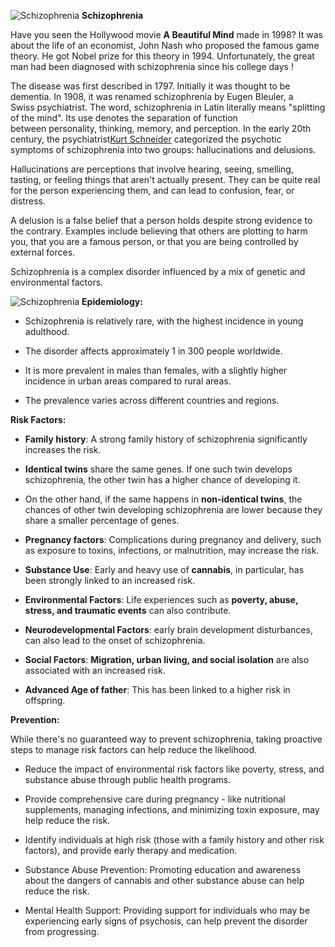 ![Schizophrenia](/images/schio.jpg)
**Schizophrenia**

Have you seen the Hollywood movie **A Beautiful Mind** made in 1998?
It was about the life of an economist, John Nash who proposed the famous
game theory. He got Nobel prize for this theory in 1994. Unfortunately,
the great man had been diagnosed with schizophrenia since his college
days !

The disease was first described in 1797. Initially it was thought to be
dementia. In 1908, it was renamed schizophrenia by Eugen Bleuler, a
Swiss psychiatrist. The word, schizophrenia in Latin literally means \"splitting of the
mind\". Its use denotes the separation of function
between personality, thinking, memory, and perception. In the early 20th century, the psychiatrist[<u>Kurt Schneider</u>](https://en.wikipedia.org/wiki/Kurt_Schneider) categorized the
psychotic symptoms of schizophrenia into two groups: hallucinations and
delusions.

Hallucinations are perceptions that involve hearing, seeing, smelling,
tasting, or feeling things that aren\'t actually present. They can be
quite real for the person experiencing them, and can lead to confusion,
fear, or distress. 

A delusion is a false belief that a person holds despite strong evidence
to the contrary. Examples include believing that others are plotting to
harm you, that you are a famous person, or that you are being controlled
by external forces. 

Schizophrenia is a complex disorder influenced by a mix of genetic and
environmental factors.

![Schizophrenia](/images/schi.jpg)
**Epidemiology:**

- Schizophrenia is relatively rare, with the highest incidence in young
  adulthood.

- The disorder affects approximately 1 in 300 people worldwide.

- It is more prevalent in males than females, with a slightly higher
  incidence in urban areas compared to rural areas.

- The prevalence varies across different countries and regions.

**Risk Factors:**

- **Family history**: A strong family history of schizophrenia
  significantly increases the risk.

- **Identical twins** share the same genes. If one such twin develops
  schizophrenia, the other twin has a higher chance of developing it.

- On the other hand, if the same happens in **non-identical twins**, the
  chances of other twin developing schizophrenia are lower because they
  share a smaller percentage of genes. 

- **Pregnancy factors**: Complications during pregnancy and delivery,
  such as exposure to toxins, infections, or malnutrition, may increase
  the risk.

- **Substance Use**: Early and heavy use of **cannabis**, in particular,
  has been strongly linked to an increased risk.

- **Environmental Factors**: Life experiences such as **poverty, abuse,
  stress, and traumatic events** can also contribute.

- **Neurodevelopmental Factors**: early brain development disturbances,
  can also lead to the onset of schizophrenia.

- **Social Factors**: **Migration, urban living, and social isolation**
  are also associated with an increased risk.

- **Advanced Age of father**: This has been linked to a higher risk in
  offspring.

**Prevention:**

While there\'s no guaranteed way to prevent schizophrenia, taking
proactive steps to manage risk factors can help reduce the likelihood. 

- Reduce the impact of environmental risk factors like poverty, stress,
  and substance abuse through public health programs.

- Provide comprehensive care during pregnancy - like nutritional
  supplements, managing infections, and minimizing toxin exposure, may
  help reduce the risk.

- Identify individuals at high risk (those with a family history and
  other risk factors), and provide early therapy and medication.

- Substance Abuse Prevention: Promoting education and awareness about
  the dangers of cannabis and other substance abuse can help reduce the
  risk.

- Mental Health Support: Providing support for individuals who may be
  experiencing early signs of psychosis, can help prevent the disorder
  from progressing.
